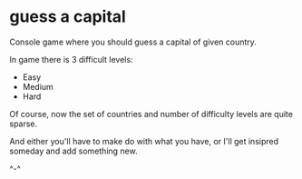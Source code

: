 # guess a capital
Console game where you should guess a capital of given country.

In game there is 3 difficult levels:
- Easy
- Medium
- Hard

Of course, now the set of countries and number of difficulty levels are quite sparse.

And either you'll have to make do with what you have, or I'll get insipred someday and add something new.

^-^
